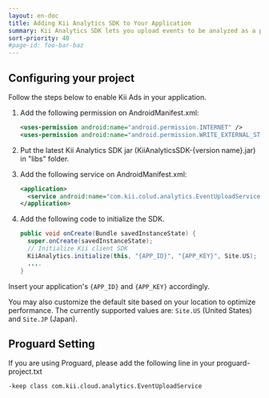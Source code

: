```yaml
---
layout: en-doc
title: Adding Kii Analytics SDK to Your Application
summary: Kii Analytics SDK lets you upload events to be analyzed as a part of Flex Analysis.  It also let you get the analytics results.
sort-priority: 40
#page-id: foo-bar-baz
---
```

## Configuring your project

Follow the steps below to enable Kii Ads in your application.

1. Add the following permission on AndroidManifest.xml:

    ```xml
    <uses-permission android:name="android.permission.INTERNET" />
    <uses-permission android:name="android.permission.WRITE_EXTERNAL_STORAGE" />
    ```

2. Put the latest Kii Analytics SDK jar (KiiAnalyticsSDK-{version name}.jar) in "libs" folder.

3. Add the following service on AndroidManifest.xml:

    ```xml
    <application>
      <service android:name="com.kii.colud.analytics.EventUploadService" />
    </application>
    ```

4. Add the following code to initialize the SDK.

    ```java
    public void onCreate(Bundle savedInstanceState) {
      super.onCreate(savedInstanceState);
      // Initialize Kii client SDK
      KiiAnalytics.initialize(this, "{APP_ID}", "{APP_KEY}", Site.US);
      ....
    }
    ```

Insert your application's `{APP_ID}` and `{APP_KEY}` accordingly.

You may also customize the default site based on your location to optimize performance. The currently supported values are: `Site.US` (United States) and `Site.JP` (Japan).

## Proguard Setting

If you are using Proguard, please add the following line in your proguard-project.txt

```
-keep class com.kii.cloud.analytics.EventUploadService
```

